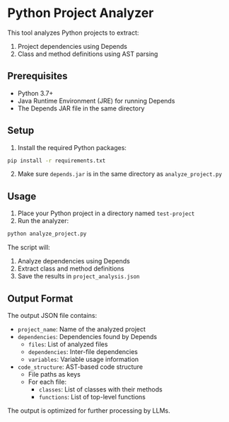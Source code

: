 # Python Project Analyzer

This tool analyzes Python projects to extract:
1. Project dependencies using Depends
2. Class and method definitions using AST parsing

## Prerequisites

- Python 3.7+
- Java Runtime Environment (JRE) for running Depends
- The Depends JAR file in the same directory

## Setup

1. Install the required Python packages:
```bash
pip install -r requirements.txt
```

2. Make sure `depends.jar` is in the same directory as `analyze_project.py`

## Usage

1. Place your Python project in a directory named `test-project`
2. Run the analyzer:
```bash
python analyze_project.py
```

The script will:
1. Analyze dependencies using Depends
2. Extract class and method definitions
3. Save the results in `project_analysis.json`

## Output Format

The output JSON file contains:
- `project_name`: Name of the analyzed project
- `dependencies`: Dependencies found by Depends
  - `files`: List of analyzed files
  - `dependencies`: Inter-file dependencies
  - `variables`: Variable usage information
- `code_structure`: AST-based code structure
  - File paths as keys
  - For each file:
    - `classes`: List of classes with their methods
    - `functions`: List of top-level functions

The output is optimized for further processing by LLMs. 